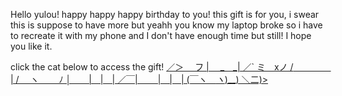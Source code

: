 Hello yulou! happy happy happy birthday to you! this gift is for you, i swear this is suppose to have more but yeahh you know my laptop broke so i have to recreate it with my phone and I don't have enough time but still! I hope you like it.

click the cat below to access the gift!
<a href="https://htmlpreview.github.io/?https://github.com/izjeiyaa/gift-/blob/main/index.html">
               ／＞　 フ
               | 　_　_| 
          ／` ミ＿xノ 
         /　　　　 |
        /　 ヽ　　 ﾉ
        │　　|　|　|
／￣|　　 |　|　|
(￣ヽ＿_ヽ_)__)
＼二)>
</a>

